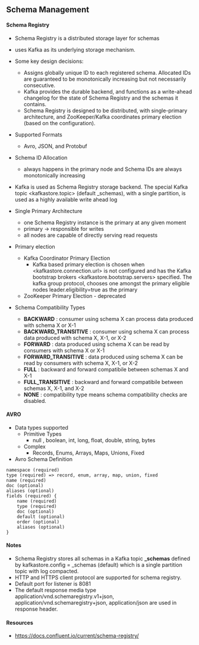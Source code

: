 ## Schema Management

#### Schema Registry
- Schema Registry is a distributed storage layer for schemas
- uses Kafka as its underlying storage mechanism.
- Some key design decisions:
  - Assigns globally unique ID to each registered schema. Allocated IDs are guaranteed to be monotonically increasing but not necessarily consecutive.
  - Kafka provides the durable backend, and functions as a write-ahead changelog for the state of Schema Registry and the schemas it contains.
  - Schema Registry is designed to be distributed, with single-primary architecture, and ZooKeeper/Kafka coordinates primary election (based on the configuration).
- Supported Formats
  - Avro, JSON, and Protobuf
- Schema ID Allocation  
  - always happens in the primary node and Schema IDs are always monotonically increasing
- Kafka is used as Schema Registry storage backend. The special Kafka topic <kafkastore.topic> (default _schemas), with a single partition, is used as a highly available write ahead log
- Single Primary Architecture
  - one Schema Registry instance is the primary at any given moment
  - primary  -> responsible for writes
  - all nodes are capable of directly serving read requests

- Primary election
  - Kafka Coordinator Primary Election
    - Kafka based primary election is chosen when <kafkastore.connection.url> is not configured and has the Kafka bootstrap brokers <kafkastore.bootstrap.servers> specified. The kafka group protocol, chooses one amongst the primary eligible nodes leader.eligibility=true as the primary
  - ZooKeeper Primary Election - deprecated

- Schema Compatibility Types
  - **BACKWARD** : consumer using schema X can process data produced with schema X or X-1
  - **BACKWARD_TRANSITIVE** : consumer using schema X can process data produced with schema X, X-1, or X-2
  - **FORWARD** : data produced using schema X can be read by consumers with schema X or X-1
  - **FORWARD_TRANSITIVE** : data produced using schema X can be read by consumers with schema X, X-1, or X-2
  - **FULL** : backward and forward compatibile between schemas X and X-1
  - **FULL_TRANSITIVE** : backward and forward compatibile between schemas X, X-1, and X-2
  - **NONE** : compatibility type means schema compatibility checks are disabled.


#### AVRO

- Data types supported
  - Primitive Types
    - null , boolean, int, long, float, double, string, bytes
  - Complex
    - Records, Enums, Arrays, Maps, Unions, Fixed
- Avro Schema Definition

```
namespace (required)
type (required) => record, enum, array, map, union, fixed
name (required)
doc (optional)
aliases (optional)
fields (required) {
    name (required)
    type (required)
    doc (optional)
    default (optional)
    order (optional)
    aliases (optional)
}
```

#### Notes
- Schema Registry stores all schemas in a Kafka topic **_schemas** defined by kafkastore.config = _schemas (default) which is a single partition topic with log compacted.
- HTTP and HTTPS client protocol are supported for schema registry.
- Default port for listener is 8081
- The default response media type application/vnd.schemaregistry.v1+json, application/vnd.schemaregistry+json, application/json are used in response header.


#### Resources

 - https://docs.confluent.io/current/schema-registry/
